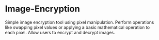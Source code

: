 # Image-Encryption
Simple image encryption tool using pixel manipulation. Perform operations like swapping pixel values or applying a basic mathematical operation to each pixel. Allow users to encrypt and decrypt images.
